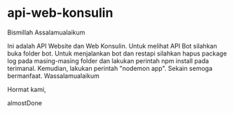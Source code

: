 # api-web-konsulin
Bismillah Assalamualaikum

Ini adalah API Website dan Web Konsulin.
Untuk melihat API Bot silahkan buka folder bot.
Untuk menjalankan bot dan restapi silahkan hapus package log pada masing-masing folder dan lakukan perintah npm install pada terimanal. Kemudian, lakukan perintah "nodemon app".
Sekain semoga bermanfaat.
Wassalamualaikum

Hormat kami,


almostDone
